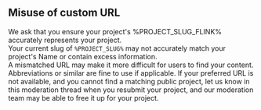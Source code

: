 ## Misuse of custom URL

We ask that you ensure your project's %PROJECT_SLUG_FLINK% accurately represents your project.  
Your current slug of `%PROJECT_SLUG%` may not accurately match your project's Name or contain excess information.  
A mismatched URL may make it more difficult for users to find your content. Abbreviations or similar are fine to use if applicable. If your preferred URL is not available, and you cannot find a matching public project, let us know in this moderation thread when you resubmit your project, and our moderation team may be able to free it up for your project.
